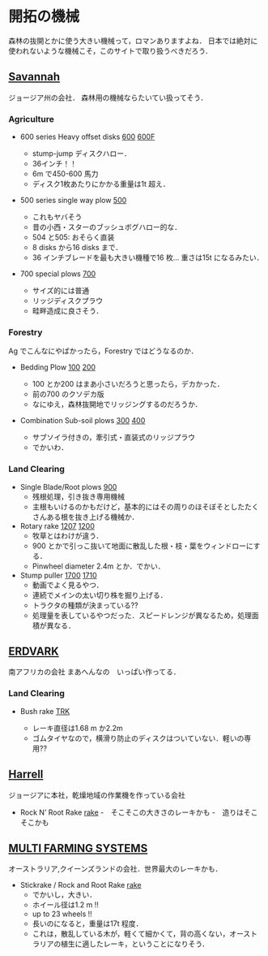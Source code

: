 # 開拓の機械
森林の抜開とかに使う大きい機械って，ロマンありますよね．
日本では絶対に使われないような機械こそ，このサイトで取り扱うべきだろう．

## [Savannah](https://savannahglobal.com/)
ジョージア州の会社．
森林用の機械ならたいてい扱ってそう．

### Agriculture
- 600 series Heavy offset disks
[600](./brochure/Magnum-600-Series.pdf)
[600F](./brochure/MAGNUM-600F-SERIES-FIXED-OFFSET-DISK-AUS.pdf)
    - stump-jump ディスクハロー．
    - 36インチ！！
    - 6m で450-600 馬力
    - ディスク1枚あたりにかかる重量は1t 超え．

- 500 series single way plow 
[500](./brochure/500-3pt.pdf)
    - これもヤバそう
    - 昔の小西・スターのブッシュボグハロー的な．
    - 504 と505: おそらく直装
    - 8 disks から16 disks まで．
    - 36 インチブレードを最も大きい機種で16 枚... 重さは15t になるみたい．

- 700 special plows 
[700](./brochure/700-Series.pdf)
    - サイズ的には普通
    - リッジディスクプラウ
    - 畦畔造成に良さそう．

### Forestry
Ag でこんなにやばかったら，Forestry ではどうなるのか．
- Bedding Plow
[100](./brochure/MAGNUM-140-Rev-D.pdf)
[200](./brochure/200SeriesMountedBeddingPlow.pdf)
    - 100 とか200 はまあ小さいだろうと思ったら，デカかった．
    - 前の700 のクソデカ版
    - なにゆえ，森林抜開地でリッジングするのだろうか．

- Combination Sub-soil plows
[300](./brochure/300series.pdf)
[400](./brochure/400MountedRidegPlow.pdf)
    - サブソイラ付きの，牽引式・直装式のリッジプラウ
    - でかいわ．

### Land Clearing
- Single Blade/Root plows
[900](./brochure/SERIES-900-BLADE-PLOW-BROCHURE.pdf)
    - 残根処理，引き抜き専用機械
    - 主根もいけるのかもだけど，基本的にはその周りのほそぼそとしたたくさんある根を抜き上げる機械か．
- Rotary rake
[1207](./brochure/MODEL-1207-ROTARY-FINE-RAKE.pdf)
[1200](./brochure/MODEL-1200-RAKES-C.pdf)
    - 牧草とはわけが違う．
    - 900 とかで引っこ抜いて地面に散乱した根・枝・葉をウィンドローにする．
    - Pinwheel diameter 2.4m とか．でかい．
- Stump puller
[1700](./brochure/MODEL-1700-STUMP-PULLER-A.pdf)
[1710](./brochure/MODEL-1710-STUMP-PULLER-B.pdf)
    - 動画でよく見るやつ．
    - 連続でメインの太い切り株を掘り上げる．
    - トラクタの種類が決まっている??
    - 処理量を表しているやつだった．スピードレンジが異なるため，処理面積が異なる．


## [ERDVARK](https://www.erdvark.co.za/)
南アフリカの会社
まあへんなの　いっぱい作ってる． 
### Land Clearing
- Bush rake
[TRK](./brochure/TRK-Bush-Rake-3.pdf)

    - レーキ直径は1.68 m か2.2m 
    - ゴムタイヤなので，横滑り防止のディスクはついていない．軽いの専用??

## [Harrell](https://harrellag.com/)
ジョージアに本社，乾燥地域の作業機を作っている会社
- Rock N’ Root Rake
[rake](./brochure/HAP-Rock-N-Root-Rake-Flyer-Digital-v3.pdf)
    -　そこそこの大きさのレーキかも
    -　造りはそこそこかも

## [MULTI FARMING SYSTEMS](https://multifarmingsystems.com.au/)
オーストラリア,クイーンズランドの会社．世界最大のレーキかも．
- Stickrake / Rock and Root Rake
[rake](./brochure/18-Wheel-Rake-8.5-x-11-21-Sep-15.pdf)
    - でかいし，大きい．
    - ホイール径は1.2 m !! 
    - up to 23 wheels !!
    - 長いのになると，重量は17t 程度．
    - これは，散乱している木が，軽くて細かくて，背の高くない，オーストラリアの植生に適したレーキ，ということになりそう．
